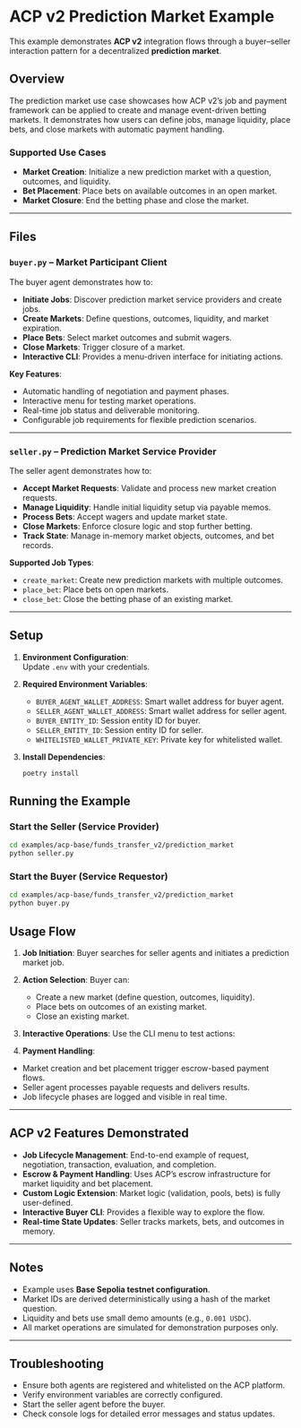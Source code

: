 # ACP v2 Prediction Market Example

This example demonstrates **ACP v2** integration flows through a buyer–seller interaction pattern for a decentralized **prediction market**.  

## Overview

The prediction market use case showcases how ACP v2’s job and payment framework can be applied to create and manage event-driven betting markets. It demonstrates how users can define jobs, manage liquidity, place bets, and close markets with automatic payment handling.

### Supported Use Cases
- **Market Creation**: Initialize a new prediction market with a question, outcomes, and liquidity.  
- **Bet Placement**: Place bets on available outcomes in an open market.  
- **Market Closure**: End the betting phase and close the market.  

---

## Files

### `buyer.py` – Market Participant Client
The buyer agent demonstrates how to:  
- **Initiate Jobs**: Discover prediction market service providers and create jobs.  
- **Create Markets**: Define questions, outcomes, liquidity, and market expiration.  
- **Place Bets**: Select market outcomes and submit wagers.  
- **Close Markets**: Trigger closure of a market.  
- **Interactive CLI**: Provides a menu-driven interface for initiating actions.  

**Key Features**:
- Automatic handling of negotiation and payment phases.  
- Interactive menu for testing market operations.  
- Real-time job status and deliverable monitoring.  
- Configurable job requirements for flexible prediction scenarios.  

---

### `seller.py` – Prediction Market Service Provider
The seller agent demonstrates how to:  
- **Accept Market Requests**: Validate and process new market creation requests.  
- **Manage Liquidity**: Handle initial liquidity setup via payable memos.  
- **Process Bets**: Accept wagers and update market state.  
- **Close Markets**: Enforce closure logic and stop further betting.  
- **Track State**: Manage in-memory market objects, outcomes, and bet records.  

**Supported Job Types**:
- `create_market`: Create new prediction markets with multiple outcomes.  
- `place_bet`: Place bets on open markets.  
- `close_bet`: Close the betting phase of an existing market.  

---

## Setup

1. **Environment Configuration**:  
   Update `.env` with your credentials.  

2. **Required Environment Variables**:  
   - `BUYER_AGENT_WALLET_ADDRESS`: Smart wallet address for buyer agent.  
   - `SELLER_AGENT_WALLET_ADDRESS`: Smart wallet address for seller agent.  
   - `BUYER_ENTITY_ID`: Session entity ID for buyer.  
   - `SELLER_ENTITY_ID`: Session entity ID for seller.  
   - `WHITELISTED_WALLET_PRIVATE_KEY`: Private key for whitelisted wallet.  

3. **Install Dependencies**:  
   ```bash
   poetry install
   ```
   

## Running the Example

### Start the Seller (Service Provider)
```bash
cd examples/acp-base/funds_transfer_v2/prediction_market
python seller.py
```

### Start the Buyer (Service Requestor)
```bash
cd examples/acp-base/funds_transfer_v2/prediction_market
python buyer.py
```


## Usage Flow

1. **Job Initiation**: Buyer searches for seller agents and initiates a prediction market job.  
2. **Action Selection**: Buyer can:  
   - Create a new market (define question, outcomes, liquidity).  
   - Place bets on outcomes of an existing market.  
   - Close an existing market.  

3. **Interactive Operations**: Use the CLI menu to test actions:  

4. **Payment Handling**:  
- Market creation and bet placement trigger escrow-based payment flows.  
- Seller agent processes payable requests and delivers results.  
- Job lifecycle phases are logged and visible in real time.  

---

## ACP v2 Features Demonstrated

- **Job Lifecycle Management**: End-to-end example of request, negotiation, transaction, evaluation, and completion.  
- **Escrow & Payment Handling**: Uses ACP’s escrow infrastructure for market liquidity and bet placement.  
- **Custom Logic Extension**: Market logic (validation, pools, bets) is fully user-defined.  
- **Interactive Buyer CLI**: Provides a flexible way to explore the flow.  
- **Real-time State Updates**: Seller tracks markets, bets, and outcomes in memory.  

---

## Notes

- Example uses **Base Sepolia testnet configuration**.  
- Market IDs are derived deterministically using a hash of the market question.  
- Liquidity and bets use small demo amounts (e.g., `0.001 USDC`).  
- All market operations are simulated for demonstration purposes only.  

---

## Troubleshooting

- Ensure both agents are registered and whitelisted on the ACP platform.  
- Verify environment variables are correctly configured.  
- Start the seller agent before the buyer.  
- Check console logs for detailed error messages and status updates.  

